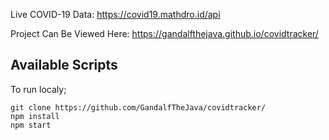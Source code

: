 Live COVID-19 Data: https://covid19.mathdro.id/api

Project Can Be Viewed Here: https://gandalfthejava.github.io/covidtracker/



## Available Scripts

To run localy;
```
git clone https://github.com/GandalfTheJava/covidtracker/
npm install
npm start
```





